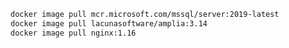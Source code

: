 ﻿```sh
docker image pull mcr.microsoft.com/mssql/server:2019-latest
docker image pull lacunasoftware/amplia:3.14
docker image pull nginx:1.16
```
